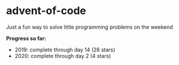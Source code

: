 # advent-of-code

Just a fun way to solve little programming problems on the weekend

**Progress so far:** 
* 2019: complete through day 14 (28 stars)
* 2020: complete through day 2 (4 stars)
